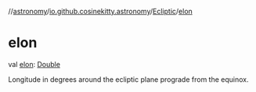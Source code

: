 //[astronomy](../../../index.md)/[io.github.cosinekitty.astronomy](../index.md)/[Ecliptic](index.md)/[elon](elon.md)

# elon

val [elon](elon.md): [Double](https://kotlinlang.org/api/latest/jvm/stdlib/kotlin-stdlib/kotlin/-double/index.html)

Longitude in degrees around the ecliptic plane prograde from the equinox.
